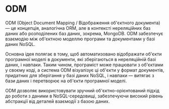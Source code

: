 # ODM

ODM (Object Document Mapping / Відображення об'єктного документа) — це концепція, аналогічна ORM, але в контексті нереляційних баз даних або розподілених баз даних, зокрема, MongoDB. ODM забезпечує взаємодію між об'єктною моделлю програми та документами у базі даних NoSQL.

Основна ідея полягає в тому, щоб автоматизовано відображати об'єкти програмної моделі в документи, які зберігаються в нереляційній базі даних, і навпаки. Таким чином, програміст може працювати з об'єктами у своєму коді, а система ODM візуалізує ці об'єкти у формат документів, придатних для зберігання у базі даних NoSQL, і навпаки — витягає з бази даних і перетворює на об'єкти програмної моделі.

ODM дозволяє використовувати зручний об'єктно-орієнтований підхід до роботи з даними в NoSQL-середовищі, забезпечуючи високий рівень абстракції від деталей взаємодії з базою даних.
